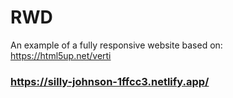 # RWD
An example of a fully responsive website based on:
https://html5up.net/verti


### https://silly-johnson-1ffcc3.netlify.app/

